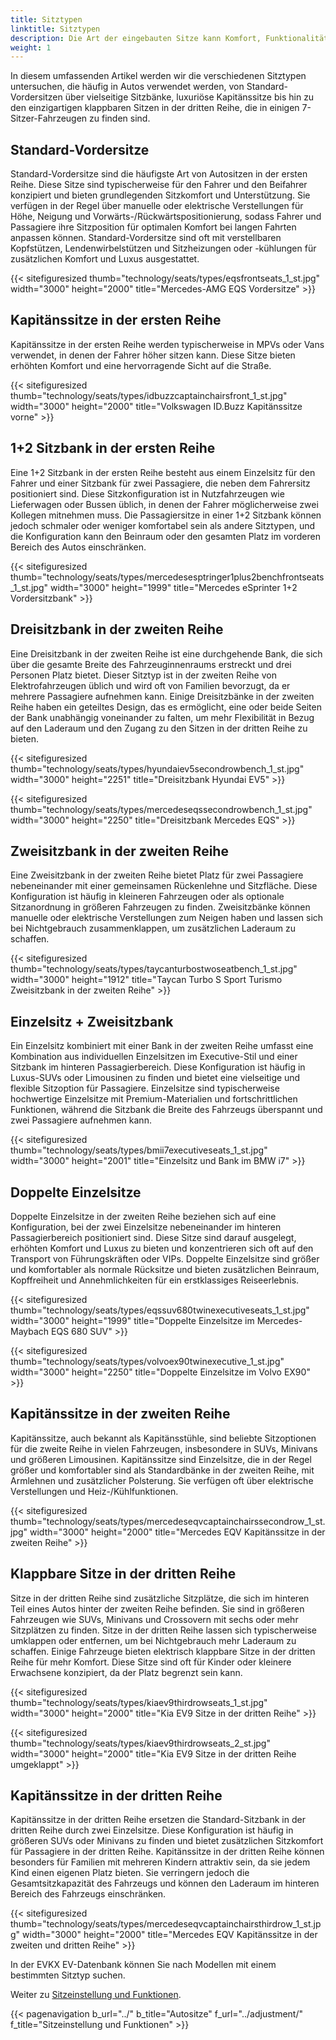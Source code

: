 ```yaml
---
title: Sitztypen
linktitle: Sitztypen
description: Die Art der eingebauten Sitze kann Komfort, Funktionalität und Stil erheblich beeinflussen. Mit Fortschritten in Technologie und Design hat sich die Automobilsitzgestaltung von einfachen Bänken zu ausgeklügelten und spezialisierten Optionen entwickelt, die den unterschiedlichen Bedürfnissen und Vorlieben von Fahrern und Passagieren gerecht werden.
weight: 1
---
```

<!-- markdownlint-disable MD033 -->
In diesem umfassenden Artikel werden wir die verschiedenen Sitztypen untersuchen, die häufig in Autos verwendet werden, von Standard-Vordersitzen über vielseitige Sitzbänke, luxuriöse Kapitänssitze bis hin zu den einzigartigen klappbaren Sitzen in der dritten Reihe, die in einigen 7-Sitzer-Fahrzeugen zu finden sind.

## Standard-Vordersitze

Standard-Vordersitze sind die häufigste Art von Autositzen in der ersten Reihe. Diese Sitze sind typischerweise für den Fahrer und den Beifahrer konzipiert und bieten grundlegenden Sitzkomfort und Unterstützung. Sie verfügen in der Regel über manuelle oder elektrische Verstellungen für Höhe, Neigung und Vorwärts-/Rückwärtspositionierung, sodass Fahrer und Passagiere ihre Sitzposition für optimalen Komfort bei langen Fahrten anpassen können. Standard-Vordersitze sind oft mit verstellbaren Kopfstützen, Lendenwirbelstützen und Sitzheizungen oder -kühlungen für zusätzlichen Komfort und Luxus ausgestattet.

{{< sitefiguresized thumb="technology/seats/types/eqsfrontseats_1_st.jpg" width="3000" height="2000" title="Mercedes-AMG EQS Vordersitze" >}}

## Kapitänssitze in der ersten Reihe

Kapitänssitze in der ersten Reihe werden typischerweise in MPVs oder Vans verwendet, in denen der Fahrer höher sitzen kann. Diese Sitze bieten erhöhten Komfort und eine hervorragende Sicht auf die Straße.

{{< sitefiguresized thumb="technology/seats/types/idbuzzcaptainchairsfront_1_st.jpg" width="3000" height="2000" title="Volkswagen ID.Buzz Kapitänssitze vorne" >}}

## 1+2 Sitzbank in der ersten Reihe

Eine 1+2 Sitzbank in der ersten Reihe besteht aus einem Einzelsitz für den Fahrer und einer Sitzbank für zwei Passagiere, die neben dem Fahrersitz positioniert sind. Diese Sitzkonfiguration ist in Nutzfahrzeugen wie Lieferwagen oder Bussen üblich, in denen der Fahrer möglicherweise zwei Kollegen mitnehmen muss. Die Passagiersitze in einer 1+2 Sitzbank können jedoch schmaler oder weniger komfortabel sein als andere Sitztypen, und die Konfiguration kann den Beinraum oder den gesamten Platz im vorderen Bereich des Autos einschränken.

{{< sitefiguresized thumb="technology/seats/types/mercedesesptringer1plus2benchfrontseats_1_st.jpg" width="3000" height="1999" title="Mercedes eSprinter 1+2 Vordersitzbank" >}}

## Dreisitzbank in der zweiten Reihe

Eine Dreisitzbank in der zweiten Reihe ist eine durchgehende Bank, die sich über die gesamte Breite des Fahrzeuginnenraums erstreckt und drei Personen Platz bietet. Dieser Sitztyp ist in der zweiten Reihe von Elektrofahrzeugen üblich und wird oft von Familien bevorzugt, da er mehrere Passagiere aufnehmen kann. Einige Dreisitzbänke in der zweiten Reihe haben ein geteiltes Design, das es ermöglicht, eine oder beide Seiten der Bank unabhängig voneinander zu falten, um mehr Flexibilität in Bezug auf den Laderaum und den Zugang zu den Sitzen in der dritten Reihe zu bieten.

{{< sitefiguresized thumb="technology/seats/types/hyundaiev5secondrowbench_1_st.jpg" width="3000" height="2251" title="Dreisitzbank Hyundai EV5" >}}

{{< sitefiguresized thumb="technology/seats/types/mercedeseqssecondrowbench_1_st.jpg" width="3000" height="2250" title="Dreisitzbank Mercedes EQS" >}}

## Zweisitzbank in der zweiten Reihe

Eine Zweisitzbank in der zweiten Reihe bietet Platz für zwei Passagiere nebeneinander mit einer gemeinsamen Rückenlehne und Sitzfläche. Diese Konfiguration ist häufig in kleineren Fahrzeugen oder als optionale Sitzanordnung in größeren Fahrzeugen zu finden. Zweisitzbänke können manuelle oder elektrische Verstellungen zum Neigen haben und lassen sich bei Nichtgebrauch zusammenklappen, um zusätzlichen Laderaum zu schaffen.

{{< sitefiguresized thumb="technology/seats/types/taycanturbostwoseatbench_1_st.jpg" width="3000" height="1912" title="Taycan Turbo S Sport Turismo Zweisitzbank in der zweiten Reihe" >}}

## Einzelsitz + Zweisitzbank

Ein Einzelsitz kombiniert mit einer Bank in der zweiten Reihe umfasst eine Kombination aus individuellen Einzelsitzen im Executive-Stil und einer Sitzbank im hinteren Passagierbereich. Diese Konfiguration ist häufig in Luxus-SUVs oder Limousinen zu finden und bietet eine vielseitige und flexible Sitzoption für Passagiere. Einzelsitze sind typischerweise hochwertige Einzelsitze mit Premium-Materialien und fortschrittlichen Funktionen, während die Sitzbank die Breite des Fahrzeugs überspannt und zwei Passagiere aufnehmen kann.

{{< sitefiguresized thumb="technology/seats/types/bmii7executiveseats_1_st.jpg" width="3000" height="2001" title="Einzelsitz und Bank im BMW i7" >}}

## Doppelte Einzelsitze

Doppelte Einzelsitze in der zweiten Reihe beziehen sich auf eine Konfiguration, bei der zwei Einzelsitze nebeneinander im hinteren Passagierbereich positioniert sind. Diese Sitze sind darauf ausgelegt, erhöhten Komfort und Luxus zu bieten und konzentrieren sich oft auf den Transport von Führungskräften oder VIPs. Doppelte Einzelsitze sind größer und komfortabler als normale Rücksitze und bieten zusätzlichen Beinraum, Kopffreiheit und Annehmlichkeiten für ein erstklassiges Reiseerlebnis.

{{< sitefiguresized thumb="technology/seats/types/eqssuv680twinexecutiveseats_1_st.jpg" width="3000" height="1999" title="Doppelte Einzelsitze im Mercedes-Maybach EQS 680 SUV" >}}

{{< sitefiguresized thumb="technology/seats/types/volvoex90twinexecutive_1_st.jpg" width="3000" height="2250" title="Doppelte Einzelsitze im Volvo EX90" >}}

## Kapitänssitze in der zweiten Reihe

Kapitänssitze, auch bekannt als Kapitänsstühle, sind beliebte Sitzoptionen für die zweite Reihe in vielen Fahrzeugen, insbesondere in SUVs, Minivans und größeren Limousinen. Kapitänssitze sind Einzelsitze, die in der Regel größer und komfortabler sind als Standardbänke in der zweiten Reihe, mit Armlehnen und zusätzlicher Polsterung. Sie verfügen oft über elektrische Verstellungen und Heiz-/Kühlfunktionen.

{{< sitefiguresized thumb="technology/seats/types/mercedeseqvcaptainchairssecondrow_1_st.jpg" width="3000" height="2000" title="Mercedes EQV Kapitänssitze in der zweiten Reihe" >}}

## Klappbare Sitze in der dritten Reihe

Sitze in der dritten Reihe sind zusätzliche Sitzplätze, die sich im hinteren Teil eines Autos hinter der zweiten Reihe befinden. Sie sind in größeren Fahrzeugen wie SUVs, Minivans und Crossovern mit sechs oder mehr Sitzplätzen zu finden. Sitze in der dritten Reihe lassen sich typischerweise umklappen oder entfernen, um bei Nichtgebrauch mehr Laderaum zu schaffen. Einige Fahrzeuge bieten elektrisch klappbare Sitze in der dritten Reihe für mehr Komfort. Diese Sitze sind oft für Kinder oder kleinere Erwachsene konzipiert, da der Platz begrenzt sein kann.

{{< sitefiguresized thumb="technology/seats/types/kiaev9thirdrowseats_1_st.jpg" width="3000" height="2000" title="Kia EV9 Sitze in der dritten Reihe" >}}

{{< sitefiguresized thumb="technology/seats/types/kiaev9thirdrowseats_2_st.jpg" width="3000" height="2000" title="Kia EV9 Sitze in der dritten Reihe umgeklappt" >}}

## Kapitänssitze in der dritten Reihe

Kapitänssitze in der dritten Reihe ersetzen die Standard-Sitzbank in der dritten Reihe durch zwei Einzelsitze. Diese Konfiguration ist häufig in größeren SUVs oder Minivans zu finden und bietet zusätzlichen Sitzkomfort für Passagiere in der dritten Reihe. Kapitänssitze in der dritten Reihe können besonders für Familien mit mehreren Kindern attraktiv sein, da sie jedem Kind einen eigenen Platz bieten. Sie verringern jedoch die Gesamtsitzkapazität des Fahrzeugs und können den Laderaum im hinteren Bereich des Fahrzeugs einschränken.

{{< sitefiguresized thumb="technology/seats/types/mercedeseqvcaptainchairsthirdrow_1_st.jpg" width="3000" height="2000" title="Mercedes EQV Kapitänssitze in der zweiten und dritten Reihe" >}}

In der EVKX EV-Datenbank können Sie nach Modellen mit einem bestimmten Sitztyp suchen.

Weiter zu [Sitzeinstellung und Funktionen](../adjustment/).

{{< pagenavigation b_url="../" b_title="Autositze" f_url="../adjustment/" f_title="Sitzeinstellung und Funktionen" >}}